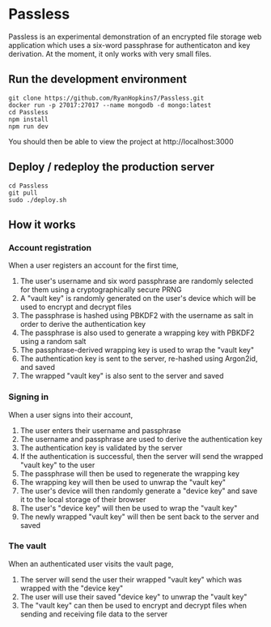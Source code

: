 # Passless

Passless is an experimental demonstration of an encrypted file storage web application which uses a six-word passphrase for authenticaton and key derivation. At the moment, it only works with very small files. 

## Run the development environment

```
git clone https://github.com/RyanHopkins7/Passless.git
docker run -p 27017:27017 --name mongodb -d mongo:latest
cd Passless
npm install
npm run dev
```

You should then be able to view the project at http://localhost:3000

## Deploy / redeploy the production server

```
cd Passless
git pull
sudo ./deploy.sh
```

## How it works

### Account registration

When a user registers an account for the first time,

1. The user's username and six word passphrase are randomly selected for them using a cryptographically secure PRNG
2. A "vault key" is randomly generated on the user's device which will be used to encrypt and decrypt files
3. The passphrase is hashed using PBKDF2 with the username as salt in order to derive the authentication key
4. The passphrase is also used to generate a wrapping key with PBKDF2 using a random salt
5. The passphrase-derived wrapping key is used to wrap the "vault key"
6. The authentication key is sent to the server, re-hashed using Argon2id, and saved
7. The wrapped "vault key" is also sent to the server and saved

### Signing in

When a user signs into their account,

1. The user enters their username and passphrase
2. The username and passphrase are used to derive the authentication key
3. The authentication key is validated by the server
4. If the authentication is successful, then the server will send the wrapped "vault key" to the user
5. The passphrase will then be used to regenerate the wrapping key
6. The wrapping key will then be used to unwrap the "vault key"
7. The user's device will then randomly generate a "device key" and save it to the local storage of their browser
8. The user's "device key" will then be used to wrap the "vault key"
9. The newly wrapped "vault key" will then be sent back to the server and saved

### The vault

When an authenticated user visits the vault page,

1. The server will send the user their wrapped "vault key" which was wrapped with the "device key"
2. The user will use their saved "device key" to unwrap the "vault key"
3. The "vault key" can then be used to encrypt and decrypt files when sending and receiving file data to the server
